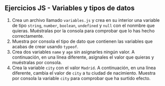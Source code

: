 ## Ejercicios JS - Variables y tipos de datos

1. Crea un archivo llamado `variables.js` y crea en su interior una variable de tipo `string`, `number`, `boolean`, `undefined` y `null` con el nonmbre que quieras. Muéstralas por la consola para comprobar que lo has hecho correctamente.
2. Muestra por consola el tipo de dato que contienen las variables que acabas de crear usando `typeof`.
3. Crea dos variables `name` y `age` sin asignarles ningún valor. A continuación, en una línea diferente, asígnales el valor que quieras y muéstralas por consola.
4. Crea la variable `city` con el valor `Madrid`.  A continuación, en una línea diferente, cambia el valor de `city` a tu ciudad de nacimiento. Muestra por consola la variable `city` para comprobar que ha surtido efecto.